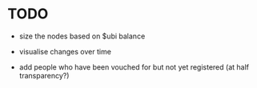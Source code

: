 # TODO

- size the nodes based on $ubi balance

- visualise changes over time

- add people who have been vouched for but not yet registered (at half transparency?)
